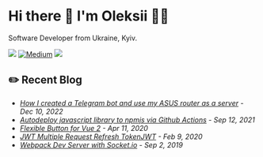 # Hi there 👋 I'm Oleksii 👨‍💻

<p>
  Software Developer from Ukraine, Kyiv.
</p>

<p><a href="https://leetcode.com/oleksiikhr/"><img src="https://img.shields.io/badge/-LeetCode-FFA116?style=for-the-badge&logo=LeetCode&logoColor=black"></a> <a href="https://medium.com/@oleksiikhr" target="_blank"><img alt="Medium" src="https://img.shields.io/badge/medium-%2312100E.svg?&style=for-the-badge&logo=medium&logoColor=white" /></a> <a href="https://dev.to/oleksiikhr"><img src="https://img.shields.io/badge/DEV.TO-%230A0A0A.svg?&style=for-the-badge&logo=dev-dot-to&logoColor=white"></a></p>

## ✏️ Recent Blog

- <i><a href="https://medium.com/@oleksiikhr/how-i-created-a-telegram-bot-and-use-my-asus-router-as-a-server-f04e1368f348" target="_blank">How I created a Telegram bot and use my ASUS router as a server</a> - Dec 10, 2022</i>
- <i><a href="https://dev.to/oleksiikhr/autodeploy-javascript-library-to-npmjs-via-github-actions-3bfc" target="_blank">Autodeploy javascript library to npmjs via Github Actions</a> - Sep 12, 2021</i>
- <i><a href="https://medium.com/@oleksiikhr/flexible-button-for-vue-2-71968216c107" target="_blank">Flexible Button for Vue 2</a> - Apr 11, 2020</i>
- <i><a href="https://medium.com/@oleksiikhr/jwt-multiple-request-refresh-token-693bb24e3a68" target="_blank">JWT Multiple Request Refresh TokenJWT</a> - Feb 9, 2020</i>
- <i><a href="https://medium.com/@oleksiikhr/webpack-dev-server-with-socket-io-c6884cd49c28" target="_blank">Webpack Dev Server with Socket.io</a> - Sep 2, 2019</i>
